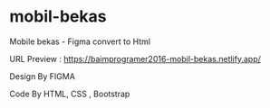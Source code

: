# mobil-bekas

Mobile bekas - Figma convert to Html

URL Preview : https://baimprogramer2016-mobil-bekas.netlify.app/

Design By FIGMA

Code By HTML, CSS , Bootstrap
